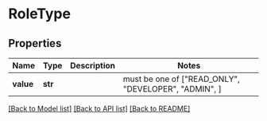# RoleType


## Properties
Name | Type | Description | Notes
------------ | ------------- | ------------- | -------------
**value** | **str** |  |  must be one of ["READ_ONLY", "DEVELOPER", "ADMIN", ]

[[Back to Model list]](../README.md#documentation-for-models) [[Back to API list]](../README.md#documentation-for-api-endpoints) [[Back to README]](../README.md)


